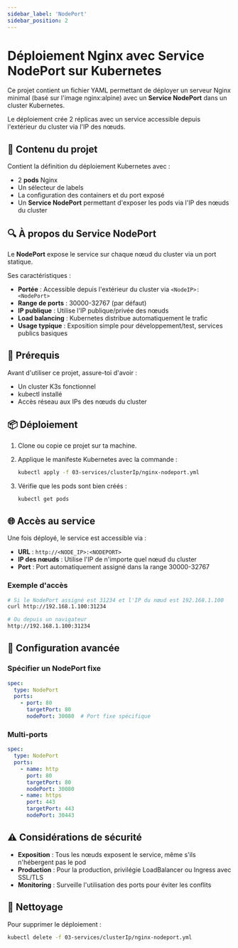 ```yaml
---
sidebar_label: 'NodePort'
sidebar_position: 2
---
```


# Déploiement Nginx avec Service NodePort sur Kubernetes

Ce projet contient un fichier YAML permettant de déployer un serveur Nginx minimal (basé sur l'image nginx:alpine) avec un **Service NodePort** dans un cluster Kubernetes.

Le déploiement crée 2 réplicas avec un service accessible depuis l'extérieur du cluster via l'IP des nœuds.

## 📂 Contenu du projet

Contient la définition du déploiement Kubernetes avec :

- 2 **pods** Nginx
- Un sélecteur de labels
- La configuration des containers et du port exposé
- Un **Service NodePort** permettant d'exposer les pods via l'IP des nœuds du cluster

## 🔍 À propos du Service NodePort

Le **NodePort** expose le service sur chaque nœud du cluster via un port statique.

Ses caractéristiques :
- **Portée** : Accessible depuis l'extérieur du cluster via `<NodeIP>:<NodePort>`
- **Range de ports** : 30000-32767 (par défaut)
- **IP publique** : Utilise l'IP publique/privée des nœuds
- **Load balancing** : Kubernetes distribue automatiquement le trafic
- **Usage typique** : Exposition simple pour développement/test, services publics basiques

## 🚀 Prérequis

Avant d'utiliser ce projet, assure-toi d'avoir :

- Un cluster K3s fonctionnel
- kubectl installé
- Accès réseau aux IPs des nœuds du cluster

## 📦 Déploiement

1. Clone ou copie ce projet sur ta machine.

2. Applique le manifeste Kubernetes avec la commande :
   ```bash
   kubectl apply -f 03-services/clusterIp/nginx-nodeport.yml
   ```

3. Vérifie que les pods sont bien créés :
   ```bash
   kubectl get pods
   ```

## 🌐 Accès au service

Une fois déployé, le service est accessible via :

- **URL** : `http://<NODE_IP>:<NODEPORT>`
- **IP des nœuds** : Utilise l'IP de n'importe quel nœud du cluster
- **Port** : Port automatiquement assigné dans la range 30000-32767

### Exemple d'accès
```bash
# Si le NodePort assigné est 31234 et l'IP du nœud est 192.168.1.100
curl http://192.168.1.100:31234

# Ou depuis un navigateur
http://192.168.1.100:31234
```

## 🔧 Configuration avancée

### Spécifier un NodePort fixe
```yaml
spec:
  type: NodePort
  ports:
    - port: 80
      targetPort: 80
      nodePort: 30080  # Port fixe spécifique
```

### Multi-ports
```yaml
spec:
  type: NodePort
  ports:
    - name: http
      port: 80
      targetPort: 80
      nodePort: 30080
    - name: https
      port: 443
      targetPort: 443
      nodePort: 30443
```

## ⚠️ Considérations de sécurité

- **Exposition** : Tous les nœuds exposent le service, même s'ils n'hébergent pas le pod
- **Production** : Pour la production, privilégie LoadBalancer ou Ingress avec SSL/TLS
- **Monitoring** : Surveille l'utilisation des ports pour éviter les conflits

## 🧹 Nettoyage

Pour supprimer le déploiement :

```bash
kubectl delete -f 03-services/clusterIp/nginx-nodeport.yml
```